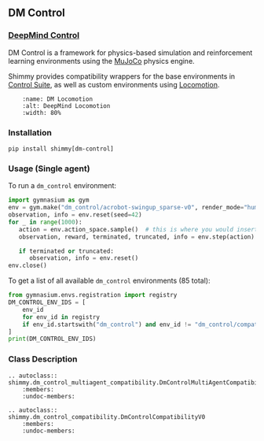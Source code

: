 ## DM Control
### [DeepMind Control](https://github.com/deepmind/dm_control/)
DM Control is a framework for physics-based simulation and reinforcement learning environments using the [MuJoCo](https://github.com/deepmind/mujoco#) physics engine. 

Shimmy provides compatibility wrappers for the base environments in [Control Suite](https://github.com/deepmind/dm_control/blob/main/dm_control/suite/README.md), as well as custom environments using [Locomotion](https://github.com/deepmind/dm_control/blob/main/dm_control/locomotion/README.md).

```{figure} /_static/img/dm_locomotion.png
    :name: DM Locomotion
    :alt: DeepMind Locomotion
    :width: 80%
```

### Installation
```
pip install shimmy[dm-control]
```

### Usage (Single agent)
To run a `dm_control` environment:
```python
import gymnasium as gym
env = gym.make("dm_control/acrobot-swingup_sparse-v0", render_mode="human")
observation, info = env.reset(seed=42)
for _ in range(1000):
   action = env.action_space.sample()  # this is where you would insert your policy
   observation, reward, terminated, truncated, info = env.step(action)

   if terminated or truncated:
      observation, info = env.reset()
env.close()
```

To get a list of all available `dm_control` environments (85 total):
```python
from gymnasium.envs.registration import registry
DM_CONTROL_ENV_IDS = [
    env_id
    for env_id in registry
    if env_id.startswith("dm_control") and env_id != "dm_control/compatibility-env-v0"
]
print(DM_CONTROL_ENV_IDS)
```

### Class Description

```{eval-rst}
.. autoclass:: shimmy.dm_control_multiagent_compatibility.DmControlMultiAgentCompatibilityV0
    :members:
    :undoc-members:
```

```{eval-rst}
.. autoclass:: shimmy.dm_control_compatibility.DmControlCompatibilityV0
    :members:
    :undoc-members:
```